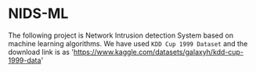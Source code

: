 # NIDS-ML
The following project is Network Intrusion detection System based on machine learning algorithms. 
We have used `KDD Cup 1999 Dataset` and the download link is as 'https://www.kaggle.com/datasets/galaxyh/kdd-cup-1999-data'
